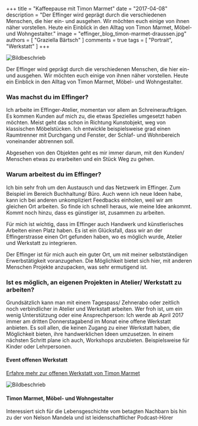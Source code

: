 +++
title = "Kaffeepause mit Timon Marmet"
date = "2017-04-08"
description = "Der Effinger wird geprägt durch die verschiedenen Menschen, die hier ein- und ausgehen. Wir möchten euch einige von ihnen näher vorstellen. Heute ein Einblick in den Alltag von Timon Marmet, Möbel- und Wohngestalter."
image = "effinger_blog_timon-marmet-draussen.jpg"
authors = [ "Graziella Bärtsch" ]
comments = true
tags = [ "Portrait", "Werkstatt" ]
+++

![Bildbeschrieb](effinger_timon-marmet-schreinert.jpg)

<div class="lead">
Der Effinger wird geprägt durch die verschiedenen Menschen, die hier ein- und ausgehen. Wir möchten euch einige von ihnen näher vorstellen. Heute ein Einblick in den Alltag von Timon Marmet, Möbel- und Wohngestalter.
</div>

### Was machst du im Effinger?
Ich arbeite im Effinger-Atelier, momentan vor allem an Schreineraufträgen. Es kommen Kunden auf mich zu, die etwas Spezielles umgesetzt haben möchten. Meist geht das schon in Richtung Kunstobjekt, weg von klassischen Möbelstücken. Ich entwickle beispielsweise grad einen Raumtrenner mit Durchgang und Fenster, der Schlaf- und Wohnbereich voneinander abtrennen soll.

Abgesehen von den Objekten geht es mir immer darum, mit den Kunden/ Menschen etwas zu erarbeiten und ein Stück Weg zu gehen.

### Warum arbeitest du im Effinger?
Ich bin sehr froh um den Austausch und das Netzwerk im Effinger. Zum Beispiel im Bereich Buchhaltung/ Büro. Auch wenn ich neue Ideen habe, kann ich bei anderen unkompliziert Feedbacks einholen, weil wir am gleichen Ort arbeiten. So finde ich schnell heraus, wie meine Idee ankommt. Kommt noch hinzu, dass es günstiger ist, zusammen zu arbeiten.

Für mich ist wichtig, dass im Effinger auch Handwerk und künstlerisches Arbeiten einen Platz haben. Es ist ein Glücksfall, dass wir an der Effingerstrasse einen Ort gefunden haben, wo es möglich wurde, Atelier und Werkstatt zu integrieren.

Der Effinger ist für mich auch ein guter Ort, um mit meiner selbstständigen Erwerbstätigkeit voranzugehen. Die Möglichkeit bietet sich hier, mit anderen Menschen Projekte anzupacken, was sehr ermutigend ist.

### Ist es möglich, an eigenen Projekten in Atelier/ Werkstatt zu arbeiten?
Grundsätzlich kann man mit einem Tagespass/ Zehnerabo oder zeitlich noch verbindlicher in Atelier und Werkstatt arbeiten.
Wer froh ist, um ein wenig Unterstützung oder eine Ansprechperson: Ich werde ab April 2017 immer am dritten Donnerstagabend im Monat eine offene Werkstatt anbieten. Es soll allen, die keinen Zugang zu einer Werkstatt haben, die Möglichkeit bieten, ihre handwerklichen Ideen umzusetzen. In einem nächsten Schritt plane ich auch, Workshops anzubieten. Beispielsweise für Kinder oder Lehrpersonen.


#### Event offenen Werkstatt
[Erfahre mehr zur offenen Werkstatt von Timon Marmet](https://www.effinger.ch/events/2017/100118/)


![Bildbeschrieb](timon-marmet-klein.jpg)

#### Timon Marmet, Möbel- und Wohngestalter
Interessiert sich für die Lebensgeschichte vom betagten Nachbarn bis hin zu der von Nelson Mandela und ist leidenschaftlicher Podcast-Hörer
